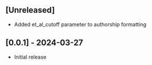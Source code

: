 ## [Unreleased]

- Added et_al_cutoff parameter to authorship formatting

## [0.0.1] - 2024-03-27

- Initial release
